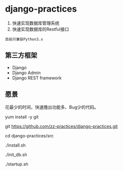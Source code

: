 # django-practices
1. 快速实现数据库管理系统
2. 快速实现数据库的Restful接口

```
目前只兼容Python3.x
```

## 第三方框架
* Django
* Django Admin
* Django REST framework 

## 愿景
花最少的时间，快速撸出功能多、Bug少的代码。


yum install -y git

git https://github.com/zz-practices/django-practices.git

cd django-practices/src

./install.sh

./init_db.sh

./startup.sh

